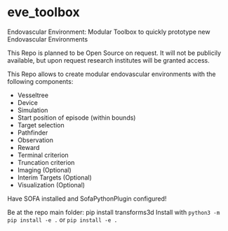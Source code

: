 # eve_toolbox
Endovascular Environment: Modular Toolbox to quickly prototype new Endovascular Environments

This Repo is planned to be Open Source on request. It will not be publicily available, but upon request research institutes will be granted access.

This Repo allows to create modular endovascular environments with the following components:

* Vesseltree
* Device
* Simulation
* Start position of episode (within bounds)
* Target selection
* Pathfinder
* Observation
* Reward
* Terminal criterion
* Truncation criterion
* Imaging (Optional)
* Interim Targets (Optional)
* Visualization (Optional)

Have SOFA installed and SofaPythonPlugin configured!

Be at the repo main folder:
pip install transforms3d
Install with `python3 -m pip install -e .` or `pip install -e .`
